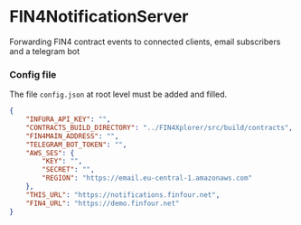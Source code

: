 # FIN4NotificationServer
Forwarding FIN4 contract events to connected clients, email subscribers and a telegram bot

### Config file

The file `config.json` at root level must be added and filled.

```json
{
    "INFURA_API_KEY": "",
    "CONTRACTS_BUILD_DIRECTORY": "../FIN4Xplorer/src/build/contracts",
    "FIN4MAIN_ADDRESS": "",
    "TELEGRAM_BOT_TOKEN": "",
    "AWS_SES": {
        "KEY": "",
        "SECRET": "",
        "REGION": "https://email.eu-central-1.amazonaws.com"
    },
    "THIS_URL": "https://notifications.finfour.net",
    "FIN4_URL": "https://demo.finfour.net"
}
```
